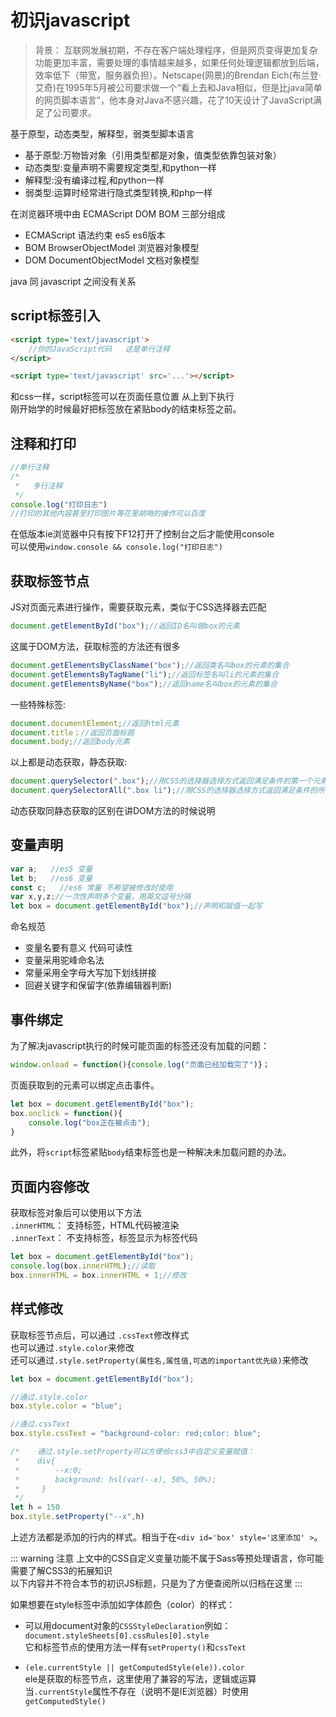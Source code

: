 # 初识javascript

> 背景： 互联网发展初期，不存在客户端处理程序，但是网页变得更加复杂功能更加丰富，需要处理的事情越来越多，如果任何处理逻辑都放到后端，效率低下（带宽，服务器负担）。Netscape(网景)的Brendan Eich(布兰登·艾奇)在1995年5月被公司要求做一个“看上去和Java相似，但是比java简单的网页脚本语言”，他本身对Java不感兴趣，花了10天设计了JavaScript满足了公司要求。

基于原型，动态类型，解释型，弱类型脚本语言

- 基于原型:万物皆对象（引用类型都是对象，值类型依靠包装对象）
- 动态类型:变量声明不需要规定类型,和python一样
- 解释型:没有编译过程,和python一样
- 弱类型:运算时经常进行隐式类型转换,和php一样

在浏览器环境中由 ECMAScript  DOM  BOM 三部分组成

- ECMAScript 语法约束 es5 es6版本
- BOM    BrowserObjectModel 浏览器对象模型
- DOM    DocumentObjectModel 文档对象模型

java 同 javascript 之间没有关系

## script标签引入

```html
<script type='text/javascript'>
    //你的JavaScript代码   这是单行注释
</script>
```

```html
<script type='text/javascript' src='...'></script>
```

和css一样，script标签可以在页面任意位置  从上到下执行    
刚开始学的时候最好把标签放在紧贴body的结束标签之前。

## 注释和打印

```js
//单行注释
/*
 *   多行注释
 */
console.log("打印日志")
//打印的其他内容甚至打印图片等花里胡哨的操作可以百度
```

在低版本ie浏览器中只有按下F12打开了控制台之后才能使用console    
可以使用`window.console && console.log("打印日志")`

## 获取标签节点

JS对页面元素进行操作，需要获取元素，类似于CSS选择器去匹配

```js
document.getElementById("box");//返回ID名叫做box的元素
```

这属于DOM方法，获取标签的方法还有很多

```js
document.getElementsByClassName("box");//返回类名叫box的元素的集合
document.getElementsByTagName("li");//返回标签名叫li的元素的集合
document.getElementsByName("box");//返回name名叫box的元素的集合
```

一些特殊标签:

```js
document.documentElement;//返回html元素
document.title；//返回页面标题
document.body;//返回body元素
```

以上都是动态获取，静态获取:

```js
document.querySelector(".box");//用CSS的选择器选择方式返回满足条件的第一个元素
document.querySelectorAll(".box li");//用CSS的选择器选择方式返回满足条件的所有的元素集合
```

动态获取同静态获取的区别在讲DOM方法的时候说明

## 变量声明

```js
var a;   //es5 变量
let b;   //es6 变量
const c;   //es6 常量 不希望被修改时使用
var x,y,z;//一次性声明多个变量，用英文逗号分隔
let box = document.getElementById("box");//声明和赋值一起写
```

命名规范

- 变量名要有意义 代码可读性
- 变量采用驼峰命名法
- 常量采用全字母大写加下划线拼接
- 回避关键字和保留字(依靠编辑器判断)

## 事件绑定

为了解决javascript执行的时候可能页面的标签还没有加载的问题：

```js
window.onload = function(){console.log("页面已经加载完了")}；
```

页面获取到的元素可以绑定点击事件。

```js
let box = document.getElementById("box");
box.onclick = function(){
    console.log("box正在被点击");
}
```

此外，将`script`标签紧贴`body`结束标签也是一种解决未加载问题的办法。

## 页面内容修改

获取标签对象后可以使用以下方法    
 `.innerHTML`： 支持标签，HTML代码被渲染    
 `.innerText`： 不支持标签，标签显示为标签代码

```js
let box = document.getElementById("box");
console.log(box.innerHTML);//读取
box.innerHTML = box.innerHTML + 1;//修改
```

## 样式修改

获取标签节点后，可以通过 `.cssText`修改样式    
也可以通过`.style.color`来修改    
还可以通过`.style.setProperty(属性名,属性值,可选的important优先级)`来修改

```js
let box = document.getElementById("box");

//通过.style.color
box.style.color = "blue";

//通过.cssText
box.style.cssText = "background-color: red;color: blue";

/*    通过.style.setProperty可以方便给css3中自定义变量赋值：
 *    div{
 *        --x:0;
 *        background: hsl(var(--x), 50%, 50%);
 *     }
 */
let h = 150
box.style.setProperty("--x",h)
```

上述方法都是添加的行内的样式。相当于在`<div id='box' style='这里添加' >`。

::: warning 注意
上文中的CSS自定义变量功能不属于Sass等预处理语言，你可能需要了解CSS3的拓展知识    
以下内容并不符合本节的初识JS标题，只是为了方便查阅所以归档在这里
:::

如果想要在style标签中添加如字体颜色（color）的样式：

- 可以用document对象的`CSSStyleDeclaration`例如：    
  `document.styleSheets[0].cssRules[0].style`    
  它和标签节点的使用方法一样有`setProperty()`和`cssText`

- `(ele.currentStyle || getComputedStyle(ele)).color`    
  ele是获取的标签节点，这里使用了兼容的写法，逻辑或运算    
  当`.currentStyle`属性不存在（说明不是IE浏览器）时使用`getComputedStyle()`
